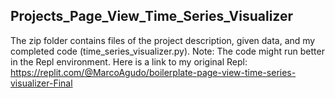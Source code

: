 ## Projects_Page_View_Time_Series_Visualizer

The zip folder contains files of the project description, given data, and my completed code (time_series_visualizer.py). Note: The code might run better in the Repl environment. Here is a link to my original Repl: https://replit.com/@MarcoAgudo/boilerplate-page-view-time-series-visualizer-Final
